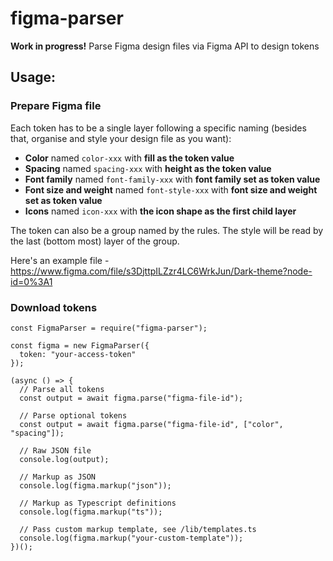 # figma-parser

**Work in progress!**
Parse Figma design files via Figma API to design tokens

## Usage:

### Prepare Figma file

Each token has to be a single layer following a specific naming (besides that, organise and style your design file as you want):

-   **Color** named `color-xxx` with **fill as the token value**
-   **Spacing** named `spacing-xxx` with **height as the token value**
-   **Font family** named `font-family-xxx` with **font family set as token value**
-   **Font size and weight** named `font-style-xxx` with **font size and weight set as token value**
-   **Icons** named `icon-xxx` with **the icon shape as the first child layer**

The token can also be a group named by the rules. The style will be read by the last (bottom most) layer of the group.

Here's an example file - https://www.figma.com/file/s3DjttpILZzr4LC6WrkJun/Dark-theme?node-id=0%3A1

### Download tokens

```
const FigmaParser = require("figma-parser");

const figma = new FigmaParser({
  token: "your-access-token"
});

(async () => {
  // Parse all tokens
  const output = await figma.parse("figma-file-id");

  // Parse optional tokens
  const output = await figma.parse("figma-file-id", ["color", "spacing"]);

  // Raw JSON file
  console.log(output);

  // Markup as JSON
  console.log(figma.markup("json"));

  // Markup as Typescript definitions
  console.log(figma.markup("ts"));

  // Pass custom markup template, see /lib/templates.ts
  console.log(figma.markup("your-custom-template"));
})();

```
